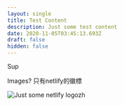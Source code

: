 ```yaml
---
layout: single
title: Test Content
description: Just some test content
date: 2020-11-05T03:45:13.693Z
draft: false
hidden: false
---
```

Sup

Images? 只有netlify的徽標

![Just some netlify logozh](/cms-uploads/uploads/aaue7mdzjap8zhguylrz4olooiwll3a8azvy59ppiq-s900-mo-c-c0xffffffff-rj-k-no.jpg "Just some netlify logo")